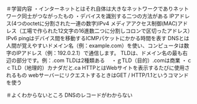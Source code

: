 ＃学習内容
・インターネットとはそれ自体は大きなネットワークでありネットワーク同士がつながったもの
・デバイスを識別する二つの方法がある
IPアドレス(4つのoctetに分割された一連の数字)IPv4
メディアアクセス制御(MAC)アドレス（工場で作られた12文字の16進数二つに分割しコロンで区切ったアドレス）IPv6
pingはデバイス間を移動するICMPパケットにかかる時間を表す
DNSとは人間が覚えやすいドメイン名（例：example.com）を使い、コンピュータは数字のIPアドレス（例：192.0.2.1）で通信します。
TLDは、ドメイン名の最も右辺の部分です。例：.com
TLDは2種類ある　
・ｇTLD（目的）.comは商業
・ｃｃTLD（地理的）カナダだと.ca
HTTPとはWebサイトを表示するたびに使用されるもの
webサーバーにリクエストするときはGET / HTTP/1.1というコマンドを使う


 ＃よくわからないところ
 DNSのレコードがわからない

 
